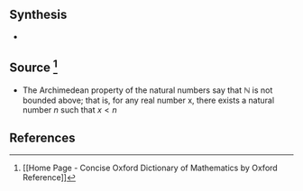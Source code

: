 ## Synthesis
- 
## Source [^1]
- The Archimedean property of the natural numbers say that $\mathbb{N}$ is not bounded above; that is, for any real number x, there exists a natural number $n$ such that $x < n$ 
## References

[^1]: [[Home Page - Concise Oxford Dictionary of Mathematics by Oxford Reference]]